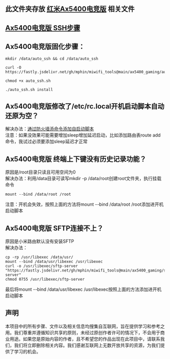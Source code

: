 ## 此文件夹存放 [红米Ax5400电竞版](https://www.mi.com/shop/buy?product_id=1220600027) 相关文件
## [Ax5400电竞版 SSH步骤](https://github.com/mphin/miwifi_tools/blob/main/README.md#%E6%96%B0%E7%89%88ssh%E6%AD%A5%E9%AA%A4)
## Ax5400电竞版固化步骤：
```
mkdir /data/auto_ssh && cd /data/auto_ssh
```
```
curl -O https://fastly.jsdelivr.net/gh/mphin/miwifi_tools@main/ax5400_gaming/auto_ssh.sh
```
```
chmod +x auto_ssh.sh
```
```
./auto_ssh.sh install
```
## Ax5400电竞版修改了/etc/rc.local开机启动脚本自动还原为空？  
解决办法：[通过防火墙添命令添加自启动脚本](https://github.com/mphin/miwifi_tools?tab=readme-ov-file#%E9%80%9A%E8%BF%87%E9%98%B2%E7%81%AB%E5%A2%99%E6%B7%BB%E5%8A%A0%E8%87%AA%E5%90%AF%E5%8A%A8%E8%84%9A%E6%9C%AC)  
注意：如果没效果可能需要增加sleep增加延迟启动，比如添加路由表route add命令，我试过必须要添加sleep延迟才正常



## Ax5400电竞版 终端上下键没有历史记录功能？  
原因是/root目录只读且可用空间为0  
解决办法：利用/data目录可读写mkdir -p /data/root创建root文件夹，执行挂载命令
```
mount --bind /data/root /root
```
注意：开机会失效，按照上面的方法将mount --bind /data/root /root添加进开机启动脚本

## Ax5400电竞版 SFTP连接不上？
原因是小米路由默认没有安装SFTP  
解决办法：
```
cp -rp /usr/libexec /data/usr/
mount --bind /data/usr/libexec /usr/libexec
curl -o /usr/libexec/sftp-server "https://fastly.jsdelivr.net/gh/mphin/miwifi_tools@main/ax5400_gaming/sftp-server"
chmod 0755 /usr/libexec/sftp-server
```
最后将mount --bind /data/usr/libexec /usr/libexec按照上面的方法添加进开机启动脚本
## 声明

本项目中的所有步骤、文件以及相关信息均搜集自互联网，旨在提供学习和参考之用。我们尊重并遵循知识共享的原则，未经过原创作者许可的情况下，不会用于商业用途。如果您是原始内容的作者，且不希望您的作品出现在此项目中，请联系我们，我们将立即删除相关内容。我们感谢互联网上无数开放共享的资源，为我们提供了学习的机会。
